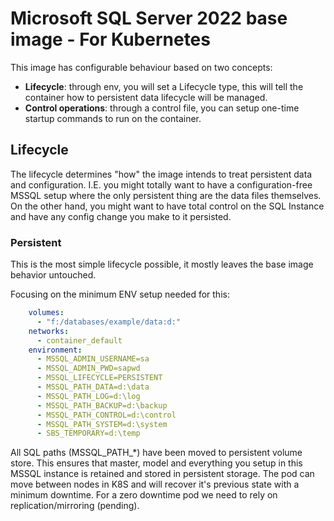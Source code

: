 # Microsoft SQL Server 2022 base image - For Kubernetes

This image has configurable behaviour based on two concepts:

* **Lifecycle**: through env, you will set a Lifecycle type, this will tell the container how to persistent data lifecycle will be managed.
* **Control operations**: through a control file, you can setup one-time startup commands to run on the container.

## Lifecycle

The lifecycle determines "how" the image intends to treat persistent data and configuration. I.E. you might totally want to have a configuration-free MSSQL setup where the only persistent thing are the data files themselves. On the other hand, you might want to have total control on the SQL Instance and have any config change you make to it persisted.

### **Persistent**

This is the most simple lifecycle possible, it mostly leaves the base image behavior untouched.

Focusing on the minimum ENV setup needed for this:

```yaml
    volumes:
      - "f:/databases/example/data:d:"
    networks:
      - container_default
    environment:
      - MSSQL_ADMIN_USERNAME=sa
      - MSSQL_ADMIN_PWD=sapwd
      - MSSQL_LIFECYCLE=PERSISTENT
      - MSSQL_PATH_DATA=d:\data
      - MSSQL_PATH_LOG=d:\log
      - MSSQL_PATH_BACKUP=d:\backup
      - MSSQL_PATH_CONTROL=d:\control
      - MSSQL_PATH_SYSTEM=d:\system
      - SBS_TEMPORARY=d:\temp
```

All SQL  paths (MSSQL_PATH_*) have been moved to persistent volume store. This ensures that master, model and everything you setup in this MSSQL instance is retained and stored in persistent storage. The pod can move between nodes in K8S and will recover it's previous state with a minimum downtime. For a zero downtime pod we need to rely on replication/mirroring (pending).
